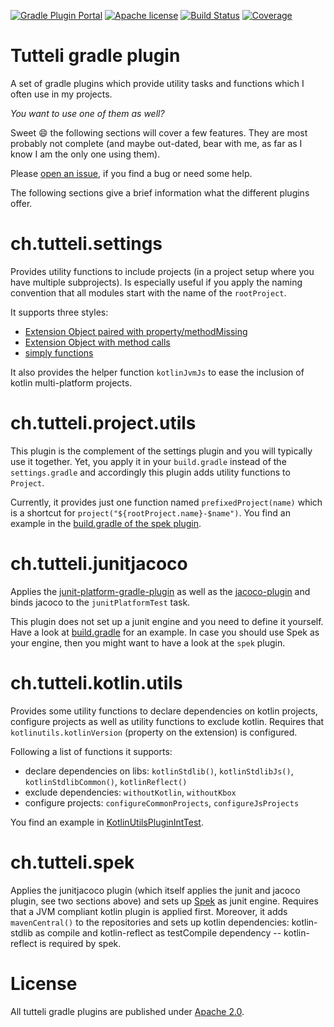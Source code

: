 [![Gradle Plugin Portal](https://img.shields.io/badge/gradle%20plugin-v0.9.0-blue.svg)](https://plugins.gradle.org/plugin/com.google.cloud.tools.jib)
[![Apache license](https://img.shields.io/badge/license-Apache%202.0-brightgreen.svg)](http://opensource.org/licenses/Apache2.0)
[![Build Status](https://travis-ci.org/robstoll/tutteli-gradle-plugins.svg?tag=v0.9.0)](https://travis-ci.org/robstoll/tutteli-gradle-plugins/branches)
[![Coverage](https://codecov.io/github/robstoll/tutteli-gradle-plugins/coverage.svg?tag=v0.9.0)](https://codecov.io/github/robstoll/tutteli-gradle-plugins?tag=v0.9.0)

# Tutteli gradle plugin
A set of gradle plugins which provide utility tasks and functions which I often use in my projects.

*You want to use one of them as well?*

Sweet :smile: the following sections will cover a few features.
They are most probably not complete
(and maybe out-dated, bear with me, as far as I know I am the only one using them).

Please [open an issue](https://github.com/robstoll/tutteli-gradle-plugins/issues/new),
if you find a bug or need some help.

The following sections give a brief information what the different plugins offer.

# ch.tutteli.settings
Provides utility functions to include projects (in a project setup where you have multiple subprojects).
Is especially useful if you apply the naming convention that all modules start with the name of the `rootProject`.

It supports three styles:
- [Extension Object paired with property/methodMissing](https://github.com/robstoll/tutteli-gradle-plugins/tree/v0.9.0/tutteli-gradle-settings/src/test/groovy/ch/tutteli/gradle/settings/SettingsUtilPluginIntTest.groovy#L29)
- [Extension Object with method calls](https://github.com/robstoll/tutteli-gradle-plugins/tree/v0.9.0/tutteli-gradle-settings/src/test/groovy/ch/tutteli/gradle/settings/SettingsUtilPluginIntTest.groovy#L94)
- [simply functions](https://github.com/robstoll/tutteli-gradle-plugins/tree/v0.9.0/tutteli-gradle-settings/src/test/groovy/ch/tutteli/gradle/settings/SettingsUtilPluginIntTest.groovy#L175)

It also provides the helper function `kotlinJvmJs` to ease the inclusion of kotlin multi-platform projects.

# ch.tutteli.project.utils
This plugin is the complement of the settings plugin and you will typically use it together. 
Yet, you apply it in your `build.gradle` instead of the `settings.gradle` and accordingly this plugin adds utility functions to `Project`.

Currently, it provides just one function named `prefixedProject(name)` which is a shortcut for `project("${rootProject.name}-$name")`.
You find an example in the [build.gradle of the spek plugin](https://github.com/robstoll/tutteli-gradle-plugins/tree/v0.9.0/tutteli-gradle-spek/build.gradle#L20).

# ch.tutteli.junitjacoco
Applies the [junit-platform-gradle-plugin](https://junit.org/junit5/docs/current/user-guide/#running-tests-build-gradle)
as well as the [jacoco-plugin](https://docs.gradle.org/current/userguide/jacoco_plugin.html)
and binds jacoco to the `junitPlatformTest` task.

This plugin does not set up a junit engine and you need to define it yourself. 
Have a look at [build.gradle](https://github.com/robstoll/tutteli-gradle-plugins/tree/v0.9.0/build.gradle#L51)
for an example.
In case you should use Spek as your engine, then you might want to have a look at the `spek` plugin.

# ch.tutteli.kotlin.utils
Provides some utility functions to declare dependencies on kotlin projects, configure projects as well as utility functions to exclude kotlin.
Requires that `kotlinutils.kotlinVersion` (property on the extension) is configured.

Following a list of functions it supports:
- declare dependencies on libs: `kotlinStdlib()`, `kotlinStdlibJs()`, `kotlinStdlibCommon()`, `kotlinReflect()`  
- exclude dependencies: `withoutKotlin`, `withoutKbox`
- configure projects: `configureCommonProjects`, `configureJsProjects`   

You find an example in [KotlinUtilsPluginIntTest](https://github.com/robstoll/tutteli-gradle-plugins/tree/v0.9.0/tutteli-gradle-kotlin-utils/src/test/groovy/ch/tutteli/gradle/kotlin/KotlinUtilsPluginIntTest.groovy#L31).

# ch.tutteli.spek
Applies the junitjacoco plugin (which itself applies the junit and jacoco plugin, see two sections above) 
and sets up [Spek](http://spekframework.org/) as junit engine.
Requires that a JVM compliant kotlin plugin is applied first.
Moreover, it adds `mavenCentral()` to the repositories and sets up kotlin dependencies:
kotlin-stdlib as compile and kotlin-reflect as testCompile dependency -- kotlin-reflect is required by spek.

# License
All tutteli gradle plugins are published under [Apache 2.0](http://opensource.org/licenses/Apache2.0).
